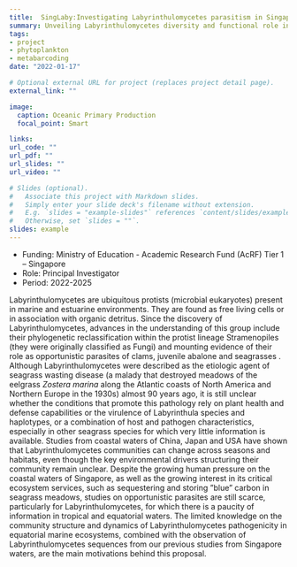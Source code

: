 ```yaml
---
title:  SingLaby:Investigating Labyrinthulomycetes parasitism in Singapore marine ecosystems (MOE AcRF Tier 1)
summary: Unveiling Labyrinthulomycetes diversity and functional role in tropical coastal waters.
tags:
- project
- phytoplankton
- metabarcoding
date: "2022-01-17"

# Optional external URL for project (replaces project detail page).
external_link: ""

image:
  caption: Oceanic Primary Production
  focal_point: Smart

links:
url_code: ""
url_pdf: ""
url_slides: ""
url_video: ""

# Slides (optional).
#   Associate this project with Markdown slides.
#   Simply enter your slide deck's filename without extension.
#   E.g. `slides = "example-slides"` references `content/slides/example-slides.md`.
#   Otherwise, set `slides = ""`.
slides: example
---
```


* Funding: Ministry of Education - Academic Research Fund (AcRF) Tier 1 – Singapore
* Role: Principal Investigator
* Period: 2022-2025

Labyrinthulomycetes are ubiquitous protists (microbial eukaryotes) present in marine and estuarine environments.
They are found as free living cells or in association with organic detritus. Since the discovery of
Labyrinthulomycetes, advances in the understanding of this group include their phylogenetic reclassification
within the protist lineage Stramenopiles (they were originally classified as Fungi) and mounting evidence of
their role as opportunistic parasites of clams, juvenile abalone and seagrasses . Although
Labyrinthulomycetes were described as the etiologic agent of seagrass wasting disease (a malady that destroyed
meadows of the eelgrass *Zostera marina* along the Atlantic coasts of North America and Northern
Europe in the 1930s) almost 90 years ago, it is still unclear whether the conditions that promote this pathology
rely on plant health and defense capabilities or the virulence of Labyrinthula species and haplotypes,
or a combination of host and pathogen characteristics, especially in other seagrass species for which very
little information is available. Studies from coastal waters of China, Japan and USA have shown that Labyrinthulomycetes communities can change across seasons and habitats, even though the key environmental
drivers structuring their community remain unclear. Despite the growing human pressure on the coastal waters of Singapore, as well as the growing interest in its critical ecosystem services, such as sequestering and storing ”blue” carbon in seagrass meadows, studies on opportunistic parasites are still scarce, particularly for Labyrinthulomycetes, for which there is a paucity of information in tropical and equatorial waters. The limited knowledge on the community structure and dynamics of Labyrinthulomycetes pathogenicity in equatorial marine ecosystems, combined with the observation of Labyrinthulomycetes sequences from our previous studies from Singapore waters, are the main motivations behind this proposal.
